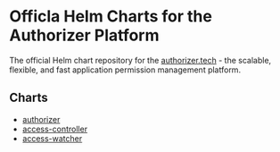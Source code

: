 # Officla Helm Charts for the Authorizer Platform
The official Helm chart repository for the [authorizer.tech](https://authorizer-tech.github.io/) - the scalable, flexible, and fast application permission management platform.

## Charts

* [authorizer](https://github.com/authorizer-tech/helm-charts/blob/master/authorizer)
* [access-controller](https://github.com/authorizer-tech/helm-charts/blob/master/access-controller)
* [access-watcher](https://github.com/authorizer-tech/helm-charts/blob/master/access-watcher)
